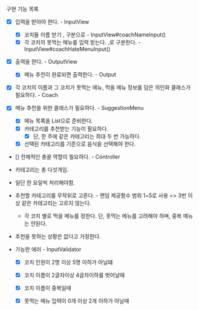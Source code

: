 구현 기능 목록
- [x] 입력을 받아야 한다. - InputView
  - [x] 코치들 이름 받기 , 구분으로  - InputView#coachNameInput()
  - [x] 각 코치의 못먹는 메뉴를 입력 받는다. ,로 구분한다.  - InputView#coachHateMenuInput()  
  
- [x] 출력을 한다. - OutputView
  - [x] 메뉴 추천이 완료되면 출력한다. - Output 
  
- [x] 각 코치의  이름과 그 코치가 못먹는 메뉴, 먹을 메뉴 정보를 담은 의인화 클래스가 필요하다. - Coach

- [x] 메뉴 추천을 위한 클래스가 필요하다. - SuggestionMenu
  - [x] 메뉴 목록을 List<String>으로 준비한다.
  - [x] 카테고리를 추천받는 기능이 필요하다.
    - [x] 단, 한 주에 같은 카테고리는 최대 두 번 가능하다.
  - [x] 선택된 카테고리를 기준으로 음식을 선택해야 한다. 
- [] 전체적인 총괄 역할이 필요하다.  - Controller


- 카테고리는 총 다섯개임.
- 일단 한 요일씩 처리해야함.
- 추천할 카테고리를 무작위로 고른다. - 랜덤 제공함수 범위 1~5로 사용 => 3번 이상 같은 카테고리는 고르지 않는다.
  - 각 코치 별로 먹을 메뉴를 정한다. 단, 못먹는 메뉴를 고려해야 하며, 중복 메뉴는 안된다. 
- 추천을 못하는 상황은 없다고 가정한다.

- 가능한 에러 - InputValidator
  - [x] 코치 인원이 2명 이상 5명 이하가 아닐떄
  - [x] 코치 이름이 2글자이상 4글자이하를 벗어날때
  - [x] 코치 이름이 중복일때
  - [x] 못먹는 메뉴 입력이 0개 이상 2개 이하가 아닐때
  